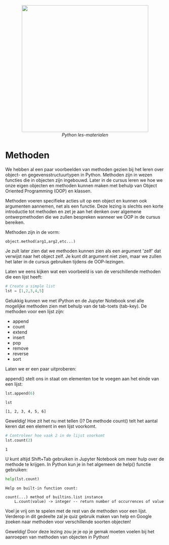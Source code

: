 <center>
    <img src='https://intecbrussel.be/img/logo3.png' width='400px' height='auto'/>
    <br/>
    <em>Python les-materialen</em>
</center>

# Methoden

We hebben al een paar voorbeelden van methoden gezien bij het leren over object- en gegevensstructuurtypen in Python. Methoden zijn in wezen functies die in objecten zijn ingebouwd. 
Later in de cursus leren we hoe we onze eigen objecten en methoden kunnen maken met behulp van Object Oriented Programming (OOP) en klassen.

Methoden voeren specifieke acties uit op een object en kunnen ook argumenten aannemen, net als een functie. 
Deze lezing is slechts een korte introductie tot methoden en zet je aan het denken over algemene ontwerpmethoden die we zullen bespreken wanneer we OOP in de cursus bereiken.

Methoden zijn in de vorm:

    object.method(arg1,arg2,etc...)
    
Je zult later zien dat we methoden kunnen zien als een argument 'zelf' dat verwijst naar het object zelf. Je kunt dit argument niet zien, maar we zullen het later in de cursus gebruiken tijdens de OOP-lezingen.

Laten we eens kijken wat een voorbeeld is van de verschillende methoden die een lijst heeft:


```python
# Create a simple list
lst = [1,2,3,4,5]
```

Gelukkig kunnen we met iPython en de Jupyter Notebook snel alle mogelijke methoden zien met behulp van de tab-toets (tab-key). De methoden voor een lijst zijn:

* append
* count
* extend
* insert
* pop
* remove
* reverse
* sort

Laten we er een paar uitproberen:

append() stelt ons in staat om elementen toe te voegen aan het einde van een lijst:


```python
lst.append(6)

```


```python
lst
```




    [1, 2, 3, 4, 5, 6]



Geweldig! Hoe zit het nu met tellen ()? De methode count() telt het aantal keren dat een element in een lijst voorkomt.


```python
# Controleer hoe vaak 2 in de lijst voorkomt
lst.count(2)
```




    1



U kunt altijd Shift+Tab gebruiken in Jupyter Notebook om meer hulp over de methode te krijgen. In Python kun je in het algemeen de help() functie gebruiken:


```python
help(lst.count)
```

    Help on built-in function count:
    
    count(...) method of builtins.list instance
        L.count(value) -> integer -- return number of occurrences of value
    
    

Voel je vrij om te spelen met de rest van de methoden voor een lijst. Verderop in dit gedeelte zal je quiz gebruik maken van help en Google zoeken naar methoden voor verschillende soorten objecten!

Geweldig! Door deze lezing zou je je op je gemak moeten voelen bij het aanroepen van methoden van objecten in Python!

